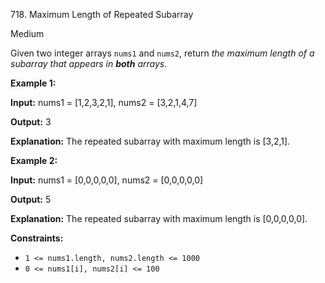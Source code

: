 718\. Maximum Length of Repeated Subarray

Medium

Given two integer arrays `nums1` and `nums2`, return _the maximum length of a subarray that appears in **both** arrays_.

**Example 1:**

**Input:** nums1 = [1,2,3,2,1], nums2 = [3,2,1,4,7]

**Output:** 3

**Explanation:** The repeated subarray with maximum length is [3,2,1].

**Example 2:**

**Input:** nums1 = [0,0,0,0,0], nums2 = [0,0,0,0,0]

**Output:** 5

**Explanation:** The repeated subarray with maximum length is [0,0,0,0,0].

**Constraints:**

*   `1 <= nums1.length, nums2.length <= 1000`
*   `0 <= nums1[i], nums2[i] <= 100`